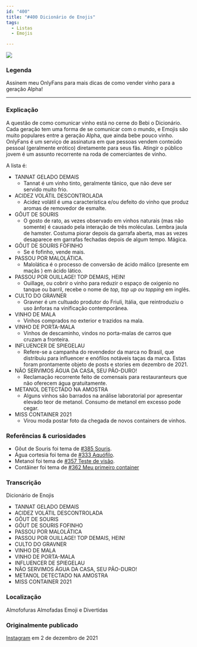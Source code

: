 ```yaml
---
id: "400"
title: "#400 Dicionário de Enojis"
tags:
  - Listas
  - Emojis

---
```


![](https://bebiodicionario-com.s3.amazonaws.com/media/posts/202112/262513058_584618689494793_7435535766415414167_n_17869886858582099.jpg)
### Legenda

Assinem meu OnlyFans para mais dicas de como vender vinho para a geração Alpha!

---

### Explicação

A questão de como comunicar vinho está no cerne do Bebi o Dicionário. Cada geração tem uma forma de se comunicar com o mundo, e Emojis são muito populares entre a geração Alpha, que ainda bebe pouco vinho. OnlyFans é um serviço de assinatura em que pessoas vendem conteúdo pessoal (geralmente erótico) diretamente para seus fãs. Atingir o público jovem é um assunto recorrente na roda de comerciantes de vinho.

A lista é:
- TANNAT GELADO DEMAIS
	+ Tannat é um vinho tinto, geralmente tânico, que não deve ser servido muito frio.
- ACIDEZ VOLÁTIL DESCONTROLADA
	+ Acidez volátil é uma característica e/ou defeito do vinho que produz aromas de removedor de esmalte. 
- GÔUT DE SOURIS 
	+ O gosto de rato, as vezes observado em vinhos naturais (mas não somente) é causado pela interação de três moléculas. Lembra jaula de hamster. Costuma piorar depois da garrafa aberta, mas as vezes desaparece em garrafas fechadas depois de algum tempo. Mágica.
- GÔUT DE SOURIS FOFINHO 
	+ Se é fofinho, vende mais.
- PASSOU POR MALOLÁTICA.
	+ Malolática é o processo de conversão de ácido málico (presente em maçãs ) em ácido lático.
- PASSOU POR OUILLAGE! TOP DEMAIS, HEIN!
	+ Ouillage, ou cobrir o vinho para reduzir o espaço de oxigenio no tanque ou barril, recebe o nome de *top, top up ou topping* em inglês. 
- CULTO DO GRAVNER
	+ Gravner é um cultuado produtor do Friuli, Itália, que reintroduziu o uso ânforas na vinificação contemporânea.
- VINHO DE MALA 
	+ Vinhos comprados no exterior e trazidos na mala.
- VINHO DE PORTA-MALA 
	+ Vinhos de descaminho, vindos no porta-malas de carros que cruzam a fronteira.
- INFLUENCER DE SPIEGELAU 
	+ Refere-se a campanha do revendedor da marca no Brasil, que distribuiu para influencer e enófilos notáveis taças da marca. Estas foram prontamente objeto de posts e stories em dezembro de 2021.
- NÃO SERVIMOS ÁGUA DA CASA, SEU PÃO-DURO!
	+ Reclamação recorrente feito de comensais para restauranteurs que não oferecem água gratuitamente.  
- METANOL DETECTADO NA AMOSTRA
	+ Alguns vinhos são barrados na análise laboratorial por apresentar elevado teor de metanol. Consumo de metanol em excesso pode cegar.
- MISS CONTAINER 2021
	+ Virou moda postar foto da chegada de novos containers de vinhos.



### Referências & curiosidades
- Gôut de Souris foi tema de [#385 Souris](385).
- Água cortesia foi tema de [#333 Aquófilo](333).
- Metanol foi tema de [#357 Teste de visão](357).
- Contâiner foi tema de [#362 Meu primeiro container](362)

### Transcrição
Dicionário de Enojis
- TANNAT GELADO DEMAIS 
- ACIDEZ VOLÁTIL DESCONTROLADA 
- GÔUT DE SOURIS 
- GÔUT DE SOURIS FOFINHO 
- PASSOU POR MALOLÁTICA
- PASSOU POR OUILLAGE! TOP DEMAIS, HEIN! 
- CULTO DO GRAVNER
- VINHO DE MALA 
- VINHO DE PORTA-MALA 
- INFLUENCER DE SPIEGELAU 
- NÃO SERVIMOS ÁGUA DA CASA, SEU PÃO-DURO! 
- METANOL DETECTADO NA AMOSTRA
- MISS CONTAINER 2021

### Localização

Almofofuras Almofadas Emoji e Divertidas

### Originalmente publicado 

[Instagram](https://www.instagram.com/p/CW_vwjqPIDm/) em 2 de dezembro de 2021


